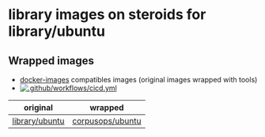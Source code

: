 # library images on steroids for library/ubuntu
## Wrapped images
- [docker-images](https://github.com/corpusops/docker-images) compatibles images (original images wrapped with tools)
- [![.github/workflows/cicd.yml](https://github.com/corpusops/docker-ubuntu/workflows/.github/workflows/cicd.yml/badge.svg?branch=main)](https://github.com/corpusops/docker-ubuntu/actions?query=workflow%3A.github%2Fworkflows%2Fcicd.yml+branch%3Amain)

| original   | wrapped  |
|------------|-----------|
| [library/ubuntu](https://hub.docker.com/_/ubuntu)                         | [corpusops/ubuntu](https://hub.docker.com/r/corpusops/ubuntu)                   |

